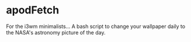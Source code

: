 # apodFetch
For the i3wm minimalists... A bash script to change your wallpaper daily to the NASA's astronomy picture of the day.
